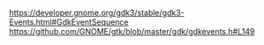 https://developer.gnome.org/gdk3/stable/gdk3-Events.html#GdkEventSequence
https://github.com/GNOME/gtk/blob/master/gdk/gdkevents.h#L149